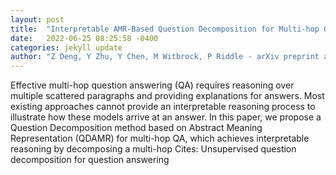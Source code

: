 ```yaml
---
layout: post
title:  "Interpretable AMR-Based Question Decomposition for Multi-hop Question Answering"
date:   2022-06-25 08:25:58 -0400
categories: jekyll update
author: "Z Deng, Y Zhu, Y Chen, M Witbrock, P Riddle - arXiv preprint arXiv:2206.08486, 2022"
---
```

Effective multi-hop question answering (QA) requires reasoning over multiple scattered paragraphs and providing explanations for answers. Most existing approaches cannot provide an interpretable reasoning process to illustrate how these models arrive at an answer. In this paper, we propose a Question Decomposition method based on Abstract Meaning Representation (QDAMR) for multi-hop QA, which achieves interpretable reasoning by decomposing a multi-hop  Cites: Unsupervised question decomposition for question answering